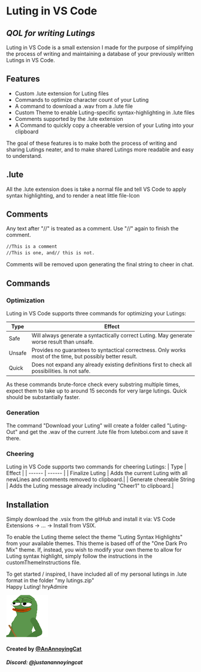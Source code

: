 # Luting in VS Code
## _QOL for writing Lutings_

Luting in VS Code is a small extension I made for the purpose of simplifying the process of writing and maintaining a database of your previously written Lutings in VS Code.

## Features

- Custom .lute extension for Luting files
- Commands to optimize character count of your Luting
- A command to download a .wav from a .lute file
- Custom Theme to enable Luting-specific syntax-highlighting in .lute files
- Comments supported by the .lute extension
- A Command to quickly copy a cheerable version of your Luting into your clipboard

The goal of these features is to make both the process of writing and sharing Lutings neater,
and to make shared Lutings more readable and easy to understand.

## .lute

All the .lute extension does is take a normal file and tell VS Code to apply syntax highlighting,
and to render a neat little file-Icon 

## Comments
Any text after "//" is treated as a comment. Use "//" again to finish the comment.
```sh
//This is a comment
//This is one, and// this is not.
```
Comments will be removed upon generating the final string to cheer in chat.

## Commands
### Optimization
Luting in VS Code supports three commands for optimizing your Lutings:


| Type | Effect |
| ------ | ------ |
| Safe | Will always generate a syntactically correct Luting. May generate worse result than unsafe.|
| Unsafe | Provides no guarantees to syntactical correctness. Only works most of the time, but possibly better result.|
|Quick| Does not expand any already existing definitions first to check all possibilities. Is not safe.|

As these commands brute-force check every substring multiple times,
expect them to take up to around 15 seconds for very large lutings. Quick should be substantially faster.

### Generation
The command "Download your Luting" will create a folder called "Luting-Out" and get the .wav of the current .lute file from luteboi.com and save it there.

### Cheering

Luting in VS Code supports two commands for cheering Lutings:
| Type | Effect |
| ------ | ------ |
| Finalize Luting | Adds the current Luting with all newLines and comments removed to clipboard.|
| Generate cheerable String | Adds the Luting message already including "Cheer1" to clipboard.|

## Installation
Simply download the .vsix from the gitHub and install it via:
VS Code Extensions -> ... -> Install from VSIX.

To enable the Luting theme select the theme "Luting Syntax Highlights" from your available themes.
This theme is based off of the "One Dark Pro Mix" theme.
If, instead, you wish to modify your own theme to allow for Luting syntax highlight,
simply follow the instructions in the customThemeInstructions file.

To get started / inspired, I have included all of my personal lutings in .lute format in the folder "my lutings.zip"  
Happy Luting! hryAdmire

![conducting](Images/conducting.webp)

#### Created by [@AnAnnoyingCat](https://github.com/AnAnnoyingCat)
##### Discord: @justanannoyingcat